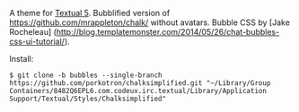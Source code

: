 A theme for [Textual 5](http://www.codeux.com/textual/).
Bubblified version of https://github.com/mrappleton/chalk/ without avatars.
Bubble CSS by [Jake Rocheleau] (http://blog.templatemonster.com/2014/05/26/chat-bubbles-css-ui-tutorial/).

Install:
```
$ git clone -b bubbles --single-branch https://github.com/porkotron/chalksimplified.git "~/Library/Group Containers/8482Q6EPL6.com.codeux.irc.textual/Library/Application Support/Textual/Styles/Chalksimplified"
```
